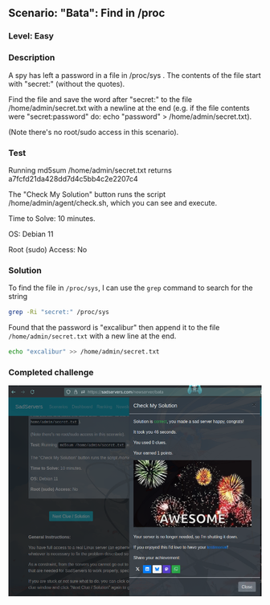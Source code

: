 ## Scenario: "Bata": Find in /proc

### Level: Easy

### Description

A spy has left a password in a file in /proc/sys . The contents of the file start with "secret:" (without the quotes).

Find the file and save the word after "secret:" to the file /home/admin/secret.txt with a newline at the end (e.g. if the file contents were "secret:password" do: echo "password" > /home/admin/secret.txt).

(Note there's no root/sudo access in this scenario).

### Test 

Running md5sum /home/admin/secret.txt returns a7fcfd21da428dd7d4c5bb4c2e2207c4

The "Check My Solution" button runs the script /home/admin/agent/check.sh, which you can see and execute.

Time to Solve: 10 minutes.

OS: Debian 11

Root (sudo) Access: No

### Solution
To find the file in `/proc/sys`, I can use the `grep` command to search for the string

```bash
grep -Ri "secret:" /proc/sys
```

Found that the password is "excalibur" then append it to the file `/home/admin/secret.txt` with a new line at the end.

```bash
echo "excalibur" >> /home/admin/secret.txt
```

### Completed challenge

![complete](../images/bata.png)